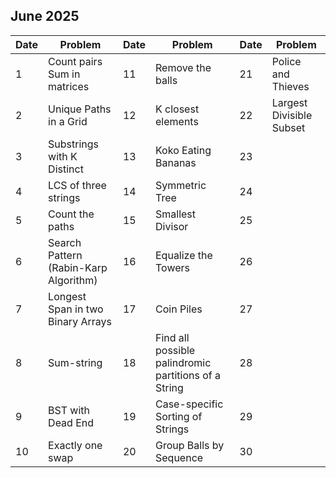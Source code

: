 ## June 2025

| Date | Problem                               | Date | Problem                                              | Date | Problem                  |
| ---- | ------------------------------------- | ---- | ---------------------------------------------------- | ---- | ------------------------ |
| 1    | Count pairs Sum in matrices           | 11   | Remove the balls                                     | 21   | Police and Thieves       |
| 2    | Unique Paths in a Grid                | 12   | K closest elements                                   | 22   | Largest Divisible Subset |
| 3    | Substrings with K Distinct            | 13   | Koko Eating Bananas                                  | 23   |                          |
| 4    | LCS of three strings                  | 14   | Symmetric Tree                                       | 24   |                          |
| 5    | Count the paths                       | 15   | Smallest Divisor                                     | 25   |                          |
| 6    | Search Pattern (Rabin-Karp Algorithm) | 16   | Equalize the Towers                                  | 26   |                          |
| 7    | Longest Span in two Binary Arrays     | 17   | Coin Piles                                           | 27   |                          |
| 8    | Sum-string                            | 18   | Find all possible palindromic partitions of a String | 28   |                          |
| 9    | BST with Dead End                     | 19   | Case-specific Sorting of Strings                     | 29   |                          |
| 10   | Exactly one swap                      | 20   | Group Balls by Sequence                              | 30   |                          |
